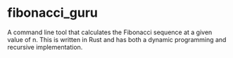 # fibonacci_guru
A command line tool that calculates the Fibonacci sequence at a given value of n. This is written in Rust and has both a dynamic programming and recursive implementation.

